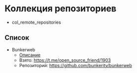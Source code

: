 # Коллекция репозиториев

- col_remote_repositories

## Список

- Bunkerweb 
  - [Описание](docs/bunkerweb.md)
  - Взято: https://t.me/open_source_friend/1903
  - Репозиторий: https://github.com/bunkerity/bunkerweb